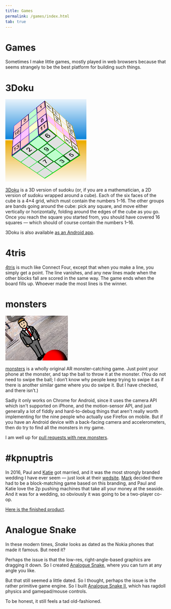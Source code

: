 ```yaml
---
title: Games
permalink: /games/index.html
tab: true
---
```


# Games

Sometimes I make little games, mostly played in web browsers because that seems strangely to be the best platform for building such things.

# 3Doku

<div class="float-right"><a href="http://github.andrewt.net/3doku"><img src="/img/games/3doku.png" style="width: 18.15em; height: 18.4em;"></a></div>

[3Doku](http://github.andrewt.net/3doku) is a 3D version of sudoku (or, if you are a mathematician, a 2D version of sudoku wrapped around a cube). Each of the six faces of the cube is a 4&times;4 grid, which must contain the numbers 1–16. The other groups are bands going around the cube: pick any square, and move either vertically or horizontally, folding around the edges of the cube as you go. Once you reach the square you started from, you should have covered 16 squares — which should of course contain the numbers 1–16.

3Doku is also available [as an Android app](https://play.google.com/store/apps/details?id=net.andrewt.sudokube).

# 4tris

[4tris](http://github.andrewt.net/4tris) is much like Connect Four, except that when you make a line, you simply get a point. The line vanishes, and any new lines made when the other blocks fall are scored in the same way. The game ends when the board fills up. Whoever made the most lines is the winner.

# monsters

<div class="float-left"><a href="https://andrew-tls.github.io/monsters"><img src="/img/games/pokemon.png" style="width: 14em; height: 10em;"></a></div>

[monsters](https://andrew-tls.github.io/monsters) is a wholly original AR monster-catching game. Just point your phone at the monster, and tap the ball to throw it at the monster. (You do not need to swipe the ball; I don’t know why people keep trying to swipe it as if there is another similar game where you do swipe it. But I have checked, and there isn’t.)

Sadly it only works on Chrome for Android, since it uses the camera API which isn't supported on iPhone, and the motion-sensor API, and just generally a lot of fiddly and hard-to-debug things that aren't really worth implementing for the nine people who actually use Firefox on mobile. But if you have an Android device with a back-facing camera and accelerometers, then do try to find all the monsters in my game.

I am well up for [pull requests with new monsters](https://github.com/andrew-t/monsters).

# #kpnuptris

In 2016, Paul and [Katie](http://www.katiesteckles.co.uk) got married, and it was the most strongly branded wedding I have ever seem — just look at their [wedsite](http://www.kpnupts.com). [Mark](http://www.markstephentaylor.com) decided there had to be a block-matching game based on this branding, and Paul and Katie love the 2p pushing machines that take all your money at the seaside. And it was for a wedding, so obviously it was going to be a two-player co-op.

[Here is the finished product](http://github.andrewt.net/kpnupts).

# Analogue Snake

In these modern times, *Snake* looks as dated as the Nokia phones that made it famous. But need it?

Perhaps the issue is that the low-res, right-angle-based graphics are dragging it down. So I created [Analogue Snake](http://github.andrewt.net/snake), where you can turn at any angle you like.

But that still seemed a little dated. So I thought, perhaps the issue is the rather primitive game engine. So I built [Analogue Snake II](http://github.andrewt.net/snake2), which has ragdoll physics and gamepad/mouse controls.

To be honest, it still feels a tad old-fashioned.
